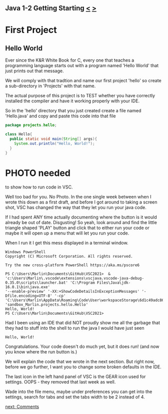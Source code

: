 ## Java 1-2 Getting Starting [&LT;](Java0101.md) [&GT;](Java0103.md)
# First Project 

## Hello World
Ever since the K&R White Book for C, every one that teaches a programming language starts out with a program named 'Hello World' that just prints out that message. 

We will comply with that tradtion and name our first project 'hello' so create a sub-directory in 'Projects' with that name. 

The actual purpose of this project is to TEST whether you have correctly installed the compiler and have it working properly with your IDE.

So in the 'hello' directory that you just created create a file named 'Hello.java' and copy and paste this code into that file

```java
package projects.hello;

class Hello{
  public static void main(String[] args){
    System.out.println("Hello, World!");
  }
}
```
# PHOTO needed
to show how to run code in VSC. 

Well too bad for you. No Photo. In the one single week between when I wrote this down as a first draft, and before I got around to taking a screen shot, VSC has changed the way that they let you run your java code. 

If I had spent ANY time actually documenting where the button is it would already be out of date. Disgusting! So yeah, look around and find the little triangle shaped 'PLAY' button and click that to either run your code or maybe it will open up a menu that will let you run your code.

When I run it I get this mess displayed in a terminal window.

```text
Windows PowerShell
Copyright (C) Microsoft Corporation. All rights reserved.

Try the new cross-platform PowerShell https://aka.ms/pscore6

PS C:\Users\Marlin\Documents\GitHub\VSC2021>  & 'c:\Users\Marlin\.vscode\extensions\vscjava.vscode-java-debug-0.35.0\scripts\launcher.bat' 'C:\Program Files\Java\jdk-16.0.1\bin\java.exe' 
'--enable-preview' '-XX:+ShowCodeDetailsInExceptionMessages' '-Dfile.encoding=UTF-8' '-cp' 'C:\Users\Marlin\AppData\Roaming\Code\User\workspaceStorage\6d1c49adc86f5fdb18d9d7c23f000ee9\redhat.java\jdt_ws\VSC2021_898ae76b\bin' 'sandbox_Marlin.projects.hello.Hello'
Hello, World!
PS C:\Users\Marlin\Documents\GitHub\VSC2021> 
```

Had I been using an IDE that did NOT proudly show me all the garbage that they had to stuff into the shell to run the java I would have just seen

```text
Hello, World!
```

Congratulations. Your code doesn't do much yet, but it does run! (and now you know where the run button is.)

We will explain the code that we wrote in the next section. But right now, before we go further, I want you to change some broken defaults in the IDE.

The last icon in the left hand panel of VSC is the GEAR icon used for settings. OOPS - they removed that last week as well. 

Wade into the file menu, maybe under preferences you can get into the settings, search for tabs and set the tabs width to be 2 instead of 4.

[next: Comments](Java0103.md)

